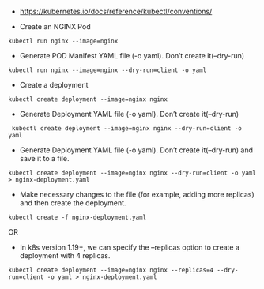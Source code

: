 - https://kubernetes.io/docs/reference/kubectl/conventions/ 

- Create an NGINX Pod

`kubectl run nginx --image=nginx`

- Generate POD Manifest YAML file (-o yaml). Don’t create it(–dry-run)

`kubectl run nginx --image=nginx --dry-run=client -o yaml`

- Create a deployment

`kubectl create deployment --image=nginx nginx`

- Generate Deployment YAML file (-o yaml). Don’t create it(–dry-run)

` kubectl create deployment --image=nginx nginx --dry-run=client -o yaml`

- Generate Deployment YAML file (-o yaml). Don’t create it(–dry-run) and save it to a file.

`kubectl create deployment --image=nginx nginx --dry-run=client -o yaml > nginx-deployment.yaml`

- Make necessary changes to the file (for example, adding more replicas) and then create the deployment.

`kubectl create -f nginx-deployment.yaml`

OR

- In k8s version 1.19+, we can specify the –replicas option to create a deployment with 4 replicas.

`kubectl create deployment --image=nginx nginx --replicas=4 --dry-run=client -o yaml > nginx-deployment.yaml`

